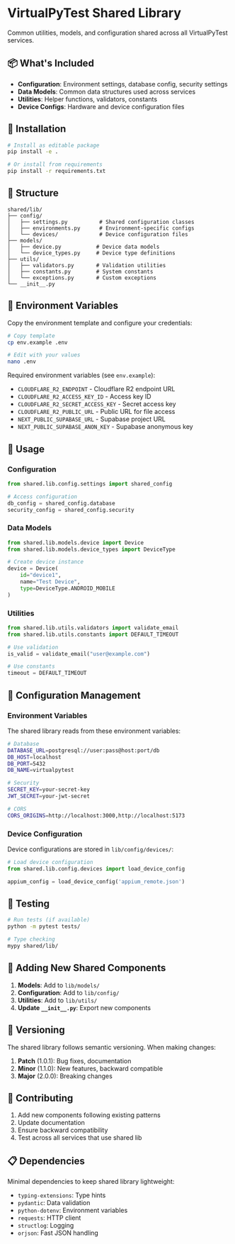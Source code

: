# VirtualPyTest Shared Library

Common utilities, models, and configuration shared across all VirtualPyTest services.

## 📦 **What's Included**

- **Configuration**: Environment settings, database config, security settings
- **Data Models**: Common data structures used across services
- **Utilities**: Helper functions, validators, constants
- **Device Configs**: Hardware and device configuration files

## 🔧 **Installation**

```bash
# Install as editable package
pip install -e .

# Or install from requirements
pip install -r requirements.txt
```

## 📁 **Structure**

```
shared/lib/
├── config/
│   ├── settings.py          # Shared configuration classes
│   ├── environments.py      # Environment-specific configs
│   └── devices/             # Device configuration files
├── models/
│   ├── device.py           # Device data models
│   └── device_types.py     # Device type definitions
├── utils/
│   ├── validators.py       # Validation utilities
│   ├── constants.py        # System constants
│   └── exceptions.py       # Custom exceptions
└── __init__.py
```

## 🔧 **Environment Variables**

Copy the environment template and configure your credentials:

```bash
# Copy template
cp env.example .env

# Edit with your values
nano .env
```

Required environment variables (see `env.example`):
- `CLOUDFLARE_R2_ENDPOINT` - Cloudflare R2 endpoint URL
- `CLOUDFLARE_R2_ACCESS_KEY_ID` - Access key ID
- `CLOUDFLARE_R2_SECRET_ACCESS_KEY` - Secret access key  
- `CLOUDFLARE_R2_PUBLIC_URL` - Public URL for file access
- `NEXT_PUBLIC_SUPABASE_URL` - Supabase project URL
- `NEXT_PUBLIC_SUPABASE_ANON_KEY` - Supabase anonymous key

## 🚀 **Usage**

### Configuration
```python
from shared.lib.config.settings import shared_config

# Access configuration
db_config = shared_config.database
security_config = shared_config.security
```

### Data Models
```python
from shared.lib.models.device import Device
from shared.lib.models.device_types import DeviceType

# Create device instance
device = Device(
    id="device1",
    name="Test Device",
    type=DeviceType.ANDROID_MOBILE
)
```

### Utilities
```python
from shared.lib.utils.validators import validate_email
from shared.lib.utils.constants import DEFAULT_TIMEOUT

# Use validation
is_valid = validate_email("user@example.com")

# Use constants
timeout = DEFAULT_TIMEOUT
```

## 🔧 **Configuration Management**

### Environment Variables
The shared library reads from these environment variables:

```bash
# Database
DATABASE_URL=postgresql://user:pass@host:port/db
DB_HOST=localhost
DB_PORT=5432
DB_NAME=virtualpytest

# Security
SECRET_KEY=your-secret-key
JWT_SECRET=your-jwt-secret

# CORS
CORS_ORIGINS=http://localhost:3000,http://localhost:5173
```

### Device Configuration
Device configurations are stored in `lib/config/devices/`:

```python
# Load device configuration
from shared.lib.config.devices import load_device_config

appium_config = load_device_config('appium_remote.json')
```

## 🧪 **Testing**

```bash
# Run tests (if available)
python -m pytest tests/

# Type checking
mypy shared/lib/
```

## 📝 **Adding New Shared Components**

1. **Models**: Add to `lib/models/`
2. **Configuration**: Add to `lib/config/`
3. **Utilities**: Add to `lib/utils/`
4. **Update `__init__.py`**: Export new components

## 🔄 **Versioning**

The shared library follows semantic versioning. When making changes:

1. **Patch** (1.0.1): Bug fixes, documentation
2. **Minor** (1.1.0): New features, backward compatible
3. **Major** (2.0.0): Breaking changes

## 🤝 **Contributing**

1. Add new components following existing patterns
2. Update documentation
3. Ensure backward compatibility
4. Test across all services that use shared lib

## 📋 **Dependencies**

Minimal dependencies to keep shared library lightweight:

- `typing-extensions`: Type hints
- `pydantic`: Data validation
- `python-dotenv`: Environment variables
- `requests`: HTTP client
- `structlog`: Logging
- `orjson`: Fast JSON handling 